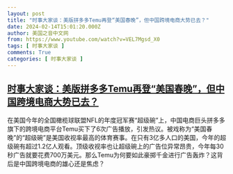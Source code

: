 ```yaml
---
layout: post
title: "时事大家谈：美版拼多多Temu再登“美国春晚”，但中国跨境电商大势已去？"
date: 2024-02-14T15:01:20.000Z
author: 美国之音中文网
from: https://www.youtube.com/watch?v=VEL7Mgsd_X0
tags: [ 时事大家谈 ]
comments: True
categories: [ 时事大家谈 ]
---
```

<!--1707922880000-->
[时事大家谈：美版拼多多Temu再登“美国春晚”，但中国跨境电商大势已去？](https://www.youtube.com/watch?v=VEL7Mgsd_X0)
------

<div>
在美国今年的全国橄榄球联盟NFL的年度冠军赛“超级碗”上，中国电商巨头拼多多旗下的跨境电商平台Temu买下了6次广告播放，引发热议。被戏称为“美国春晚”的“超级碗”是美国收视率最高的体育赛事。在只有3亿多人口的美国，今年的超级碗有超过1.2亿人观看。顶级收视率也让超级碗上的广告位异常昂贵，今年每30秒广告就要花费700万美元。那么Temu为何要如此豪掷千金进行广告轰炸？这背后是中国跨境电商的雄心还是焦虑？
</div>
